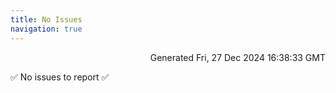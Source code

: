 ```yaml
---
title: No Issues
navigation: true
---
```


<p style="text-align:right;color:#cccs">
Generated Fri, 27 Dec 2024 16:38:33 GMT
</p>
<p>✅ No issues to report ✅</p>



